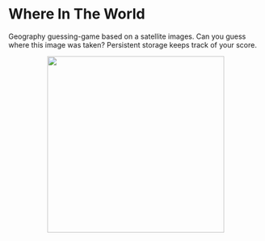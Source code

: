 # Where In The World 
Geography guessing-game based on a satellite images. Can you guess where this image was taken? Persistent storage keeps track of your score. 

<p align="center">
  <img src="https://cloud.githubusercontent.com/assets/15159970/20363434/3016d470-ac0d-11e6-8746-2cbdc6348246.gif" width="350"/>
</p>

